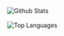 
<br />
<br />
<img align="center" src="https://github-readme-stats.vercel.app/api?username=codemedic213515&include_all_commits=true&count-private=true&show_icons=true&line_height=30&title_color=CDB4DB&icon_color=CDB4DB&text_color=D3D3D3&bg_color=0A0A0A" alt="Github Stats">
<br />
<br />
<img src="https://github-readme-stats.vercel.app/api/top-langs/?username=codemedic213515&count_private=true&layout=compact&theme=dark&bg_color=0A0A0A" alt="Top Languages"/>
<br />
<br />
<br />
